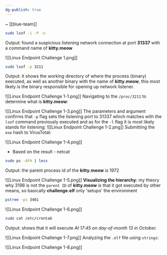 ```yaml
---
dg-publish: true
---
```

~ [[blue-team]] 

```bash
sudo lsof -i -P -n
```

Output: found a suspicious listening network connection at port **31337** with a command name of **kitty.meow**

![[Linux Endpoint Challenge 1.png]]

```bash
sudo lsof -p 3211
```

Output: it shows the working directory of where the process (binary) executed, as well as another binary with the name of **kitty.meow**, this most likely is the binary responsible for opening up network listener.

![[Linux Endpoint Challenge 1-1.png]]
Navigating to the `/proc/3211` to determine what is **kitty.meow**:

![[Linux Endpoint Challenge 1-3.png]]
The parameters and argument confirms that `-p` flag sets the listening port to 31337 which matches with the `lsof` command previously executed and as for the `-l` flag it is most likely stands for listening:
![[Linux Endpoint Challenge 1-2.png]]
Submitting the `exe` hash to VirusTotal:

![[Linux Endpoint Challenge 1-4.png]]
- Based on the result - netcat

```bash
sudo ps -AFH | less
```

Output: the parent process id of the **kitty.meow** is 1972

![[Linux Endpoint Challenge 1-5.png]]
**Visualizing the hierarchy**: my theory why 3198 is not the `parent ID` of **kitty.meow** is that it got executed by other means, so basically **challenge.elf** only 'setups' the environment

```bash
pstree -ps 3401
```

![[Linux Endpoint Challenge 1-6.png]]

```bash
sudo cat /etc/crontab
```

Output: shows that it will execute _At 17:45 on day-of-month 13 in October._

![[Linux Endpoint Challenge 1-7.png]]
Analyzing the `.elf` file using `strings`:

![[Linux Endpoint Challenge 1-8.png]]
